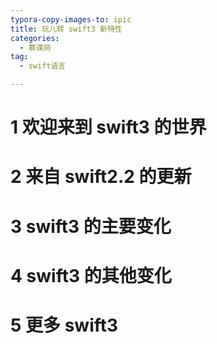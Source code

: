 ```yaml
---
typora-copy-images-to: ipic
title: 玩儿转 swift3 新特性
categories:
  - 慕课网
tag:
  - swift语言

---
```




# 1 欢迎来到 swift3 的世界



# 2 来自 swift2.2 的更新

# 3 swift3 的主要变化

# 4 swift3 的其他变化

# 5 更多 swift3

